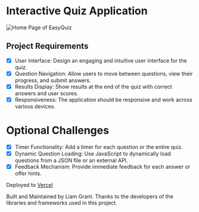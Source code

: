 
# Interactive Quiz Application

![Home Page of EasyQuiz](https://i.imgur.com/zlNQK46.png) 
## Project Requirements
- [x] User Interface: Design an engaging and intuitive user interface for the quiz.
- [x] Question Navigation: Allow users to move between questions, view their progress, and submit answers.
- [x] Results Display: Show results at the end of the quiz with correct answers and user scores.
- [x] Responsiveness: The application should be responsive and work across various devices.

# Optional Challenges

- [x] Timer Functionality: Add a timer for each question or the entire quiz.
- [x] Dynamic Question Loading: Use JavaScript to dynamically load questions from a JSON file or an external API.
- [x] Feedback Mechanism: Provide immediate feedback for each answer or offer hints.

Deployed to [Vercel](https://quiz-8liam.vercel.app/)

Built and Maintained by Liam Grant. Thanks to the developers of the libraries and frameworks used in this project.
